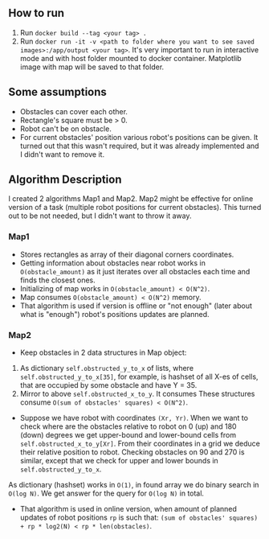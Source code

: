 ## How to run
1. Run `docker build --tag <your tag> .`
2. Run `docker run -it -v <path to folder where you want to see saved images>:/app/output <your tag>`. It's very important to run in interactive mode and with host folder mounted to docker container. Matplotlib image with map will be saved to that folder.

## Some assumptions

- Obstacles can cover each other.
- Rectangle's square must be > 0.
- Robot can't be on obstacle.
- For current obstacles' position various robot's positions can be given. It turned out that this wasn't required, but it was already implemented and I didn't want to remove it.


## Algorithm Description

I created 2 algorithms Map1 and Map2. Map2 might be effective for online version of a task (multiple robot positions for current obstacles). This turned out to be not needed, but I didn't want to throw it away.

### Map1
- Stores rectangles as array of their diagonal corners coordinates.
- Getting information about obstacles near robot works in `O(obstacle_amount)` as it just iterates over all obstacles each time and finds the closest ones.
- Initializing of map works in `O(obstacle_amount) < O(N^2)`.
- Map consumes `O(obstacle_amount) < O(N^2)` memory.
- That algorithm is used if version is offline or "not enough" (later about what is "enough")
robot's positions updates are planned.

### Map2
- Keep obstacles in 2 data structures in Map object:
1. As dictionary `self.obstructed_y_to_x` of lists, where `self.obstructed_y_to_x[35]`, for example,
is hashset of all X-es of cells, that are occupied by some obstacle and have Y = 35. 
2. Mirror to above `self.obstructed_x_to_y`. 
It consumes
These structures consume `O(sum of obstacles' squares) < O(N^2)`.

- Suppose we have robot with coordinates `(Xr, Yr)`.  When we want to check where are the obstacles relative to robot on 0 (up) and 180 (down) 
degrees we get upper-bound and lower-bound cells from `self.obstructed_x_to_y[Xr]`. 
From their coordinates in a grid we deduce their relative position to robot.  Checking obstacles on 90 and 270 is similar, except that we check for upper and lower bounds
in `self.obstructed_y_to_x`.

As dictionary (hashset) works in `O(1)`, in found array we do binary search in `O(log N)`. We get answer for the query for `O(log N)` in total.

- That algorithm is used in online version, when amount of planned updates of robot positions `rp` is such that: `(sum of obstacles' squares) + rp * log2(N) < rp * len(obstacles)`.



